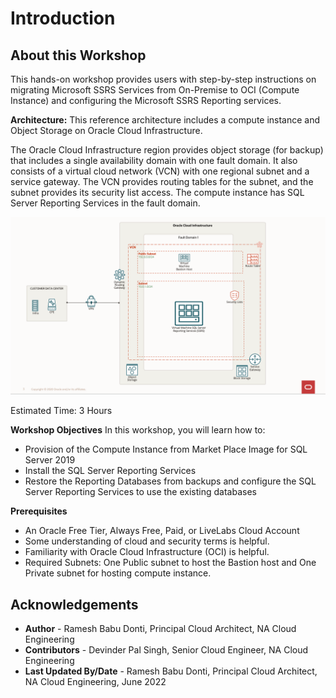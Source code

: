 # Introduction

## About this Workshop

This hands-on workshop provides users with step-by-step instructions on migrating Microsoft SSRS Services from On-Premise to OCI (Compute Instance) and configuring the Microsoft SSRS Reporting services.

**Architecture:**
This reference architecture includes a compute instance and Object Storage on Oracle Cloud Infrastructure.

The Oracle Cloud Infrastructure region provides object storage (for backup) that includes a single availability domain with one fault domain. It also consists of a virtual cloud network (VCN) with one regional subnet and a service gateway. The VCN provides routing tables for the subnet, and the subnet provides its security list access. The compute instance has SQL Server Reporting Services in the fault domain.

  ![Microsoft SQL Server Reporting Services - OCI](./images/ssrsarch.png "Microsoft SQL Server Reporting Services - OCI")

Estimated Time: 3 Hours

**Workshop Objectives**
In this workshop, you will learn how to:
* Provision of the Compute Instance from Market Place Image for SQL Server 2019
* Install the SQL Server Reporting Services
* Restore the Reporting Databases from backups and configure the SQL Server Reporting Services to use the existing databases

**Prerequisites**
* An Oracle Free Tier, Always Free, Paid, or LiveLabs Cloud Account
* Some understanding of cloud and security terms is helpful.
* Familiarity with Oracle Cloud Infrastructure (OCI) is helpful.
* Required Subnets: One Public subnet to host the Bastion host and One Private subnet for hosting compute instance.

## Acknowledgements
* **Author** - Ramesh Babu Donti, Principal Cloud Architect, NA Cloud Engineering
* **Contributors** - Devinder Pal Singh, Senior Cloud Engineer, NA Cloud Engineering
* **Last Updated By/Date** - Ramesh Babu Donti, Principal Cloud Architect, NA Cloud Engineering, June 2022